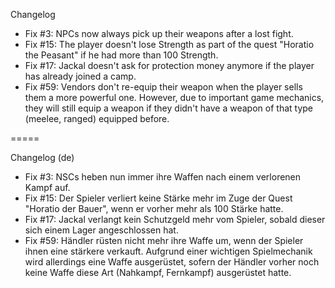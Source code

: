 Changelog

* Fix #3: NPCs now always pick up their weapons after a lost fight.
* Fix #15: The player doesn't lose Strength as part of the quest "Horatio the Peasant" if he had more than 100 Strength.
* Fix #17: Jackal doesn't ask for protection money anymore if the player has already joined a camp.
* Fix #59: Vendors don't re-equip their weapon when the player sells them a more powerful one. However, due to important game mechanics, they will still equip a weapon if they didn't have a weapon of that type (meelee, ranged) equipped before.

=====

Changelog (de)

* Fix #3: NSCs heben nun immer ihre Waffen nach einem verlorenen Kampf auf.
* Fix #15: Der Spieler verliert keine Stärke mehr im Zuge der Quest "Horatio der Bauer", wenn er vorher mehr als 100 Stärke hatte.
* Fix #17: Jackal verlangt kein Schutzgeld mehr vom Spieler, sobald dieser sich einem Lager angeschlossen hat.
* Fix #59: Händler rüsten nicht mehr ihre Waffe um, wenn der Spieler ihnen eine stärkere verkauft. Aufgrund einer wichtigen Spielmechanik wird allerdings eine Waffe ausgerüstet, sofern der Händler vorher noch keine Waffe diese Art (Nahkampf, Fernkampf) ausgerüstet hatte.
